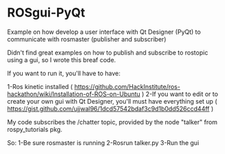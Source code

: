# ROSgui-PyQt
Example on how develop a user interface with Qt Designer (PyQt) to communicate with rosmaster (publisher and subscriber)

Didn't find great examples on how to publish and subscribe to rostopic using a gui, so I wrote this breaf code.

If you want to run it, you'll have to have:

1-Ros kinetic installed ( https://github.com/HackInstitute/ros-hackathon/wiki/Installation-of-ROS-on-Ubuntu )
2-If you want to edit or to create your own gui with Qt Designer, you'll must have everything set up ( https://gist.github.com/ujjwal96/1dcd57542bdaf3c9d1b0dd526ccd44ff )

My code subscribes the /chatter topic, provided by the node "talker" from rospy_tutorials pkg.

So:
1-Be sure rosmaster is running
2-Rosrun talker.py
3-Run the gui
